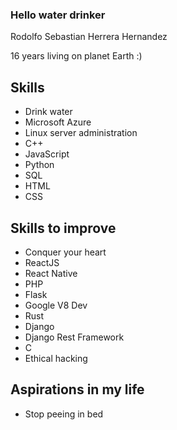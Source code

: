 ### Hello water drinker

<p>Rodolfo Sebastian Herrera Hernandez</p>
<p>16 years living on planet Earth :)</p>

## Skills
<ul>
  <li>
    <span>Drink water</span>
  </li>
  <li>
    <span>Microsoft Azure</span>
  </li>
  <li>
    <span>Linux server administration</span>
  </li>
  <li>
    <span>C++</span>
  </li>
  <li>
    <span>JavaScript</span>
  </li>
  <li>
    <span>Python</span>
  </li>
  <li>
    <span>SQL</span>
  </li>
  <li>
    <span>HTML</span>
  </li>
  <li>
    <span>CSS</span>
  </li>
 </ul>
 
## Skills to improve
<ul>
  <li>
    <span>Conquer your heart</span>
  </li>
  <li>
    <span>ReactJS</span>
  </li>
  <li>
    <span>React Native</span>
  </li>
  <li>
    <span>PHP</span>
  </li>
  <li>
    <span>Flask</span>
  </li>
  <li>
    <span>Google V8 Dev</span>
  </li>
  <li>
    <span>Rust</span>
  </li>
  <li>
    <span>Django</span>
  </li>
  <li>
    <span>Django Rest Framework</span>
  </li>
  <li>
    <span>C</span>
  </li>
  <li>
    <span>Ethical hacking</span>
  </li>
</ul>

## Aspirations in my life
<ul>
  <li>
    <span>Stop peeing in bed</span>
  </li>
 </ul>
